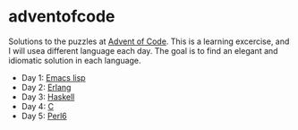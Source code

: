 # adventofcode

Solutions to the puzzles at [Advent of Code](http://adventofcode.com/).
This is a learning excercise, and I will usea different language each
day. The goal is to find an elegant and idiomatic solution in each language.

* Day 1: [Emacs lisp](https://github.com/rolfrander/adventofcode/blob/master/day01.el)
* Day 2: [Erlang](https://github.com/rolfrander/adventofcode/blob/master/day02.erl)
* Day 3: [Haskell](https://github.com/rolfrander/adventofcode/blob/master/day03.hs)
* Day 4: [C](https://github.com/rolfrander/adventofcode/blob/master/day04.c)
* Day 5: [Perl6](https://github.com/rolfrander/adventofcode/blob/master/day05.pl)